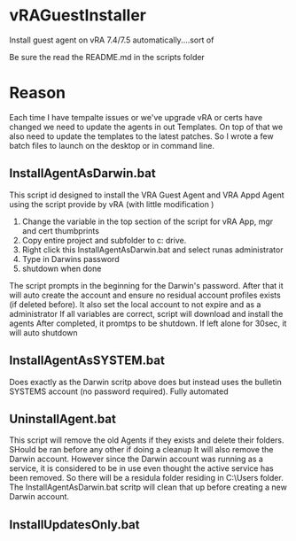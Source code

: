 # vRAGuestInstaller
Install guest agent on vRA 7.4/7.5 automatically....sort of

Be sure the read the README.md in the scripts folder

# Reason
Each time I have tempalte issues or we've upgrade vRA or certs have changed we need to update the agents in out Templates. 
On top of that we also need to update the templates to the latest patches. So I wrote a few batch files to launch on the desktop or in command line. 

## InstallAgentAsDarwin.bat
This script id designed to install the VRA Guest Agent and VRA Appd Agent using the script provide by vRA (with little modification )
 1. Change the variable in the top section of the script for vRA App, mgr and cert thumbprints
 2. Copy entire project and subfolder to c: drive. 
 3. Right click this InstallAgentAsDarwin.bat and select runas administrator
 4. Type in Darwins password
 5. shutdown when done
 
The script prompts in the beginning for the Darwin's password. After that it will auto create the account and ensure no residual account profiles exists (if deleted before).
It also set the local account to not expire and as a administrator
If all variables are correct, script will download and install the agents
After completed, it promtps to be shutdown. If left alone for 30sec, it will auto shutdown

## InstallAgentAsSYSTEM.bat
Does exactly as the Darwin scritp above does but instead uses the bulletin SYSTEMS account (no password required). Fully automated

## UninstallAgent.bat
This script will remove the old Agents if they exists and delete their folders. SHould be ran before any other if doing a cleanup
It will also remove the Darwin account. However since the Darwin account was running as a service, it is considered to be in use even thought the active service has been removed. So there will be a residula folder residing in C:\Users folder. The InstallAgentAsDarwin.bat scritp will clean that up before creating a new Darwin account. 

## InstallUpdatesOnly.bat
